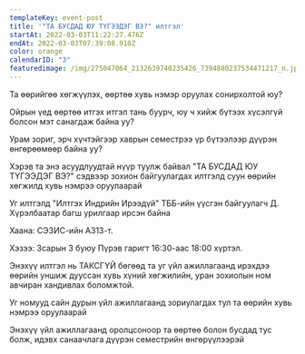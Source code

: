 ```yaml
---
templateKey: event-post
title: '"ТА БУСДАД ЮУ ТҮГЭЭДЭГ ВЭ?" илтгэл'
startAt: 2022-03-03T11:22:27.476Z
endAt: 2022-03-03T07:39:08.910Z
color: orange
calendarID: "3"
featuredimage: /img/275047064_2132639740235426_7394880237534471217_n.jpg
---
```

Та өөрийгөө хөгжүүлэх, өөртөө хувь нэмэр оруулах сонирхолтой юу?

Ойрын үед өөртөө итгэх итгэл тань буурч, юу ч хийж бүтээх хүсэлгүй болсон мэт санагдаж байна уу?

Урам зориг, эрч хүчтэйгээр хаврын семестрээ үр бүтээлээр дүүрэн өнгөрөөмөөр байна уу?

Хэрэв та энэ асуудлуудтай нүүр туулж байвал "ТА БУСДАД ЮУ ТҮГЭЭДЭГ ВЭ?" сэдвээр зохион байгуулагдах илтгэлд суун өөрийн хөгжилд хувь нэмрээ оруулаарай

Уг илтгэлд "Илтгэх Индрийн Ирээдүй" ТББ-ийн үүсгэн байгуулагч Д. Хүрэлбаатар багш урилгаар ирсэн байна

Хаана: СЭЗИС-ийн А313-т.

Хэзээ: 3сарын 3 буюу Пүрэв гаригт 16:30-аас 18:00 хүртэл.

Энэхүү илтгэл нь ТАКСГҮЙ бөгөөд та уг үйл ажиллагаанд ирэхдээ өөрийн уншиж дууссан хувь хүний хөгжилийн, уран зохиолын ном авчиран хандивлах боломжтой.

Уг номууд сайн дурын үйл ажиллагаанд зориулагдах тул та өөрийн хувь нэмрээ оруулаарай

Энэхүү үйл ажиллагаанд оролцсоноор та өөртөө болон бусдад тус болж, идэвх санаачлага дүүрэн семестрийн өнгөрүүлээрэй